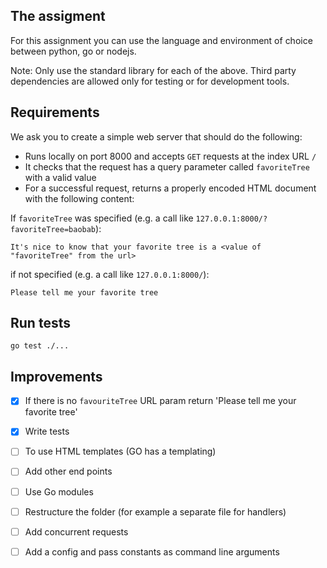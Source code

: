 ## The assigment

For this assignment you can use the language and environment of choice between python, go or nodejs.

Note: Only use the standard library for each of the above. Third party dependencies are allowed only for testing or for development tools.

## Requirements

We ask you to create a simple web server that should do the following:

* Runs locally on port 8000 and accepts `GET` requests at the index URL `/`
* It checks that the request has a query parameter called `favoriteTree` with a valid value
* For a successful request, returns a properly encoded HTML document with the following content:

If `favoriteTree` was specified (e.g. a call like `127.0.0.1:8000/?favoriteTree=baobab`):

```
It's nice to know that your favorite tree is a <value of "favoriteTree" from the url> 
```

if not specified (e.g. a call like `127.0.0.1:8000/`):

```
Please tell me your favorite tree
```

## Run tests

```
go test ./...
```

## Improvements

- [x] If there is no `favouriteTree` URL param return 'Please tell me your favorite tree'
- [x] Write tests
- [ ] To use HTML templates (GO has a templating)
- [ ] Add other end points
- [ ] Use Go modules
- [ ] Restructure the folder (for example a separate file for handlers)
- [ ] Add concurrent requests
- [ ] Add a config and pass constants as command line arguments


